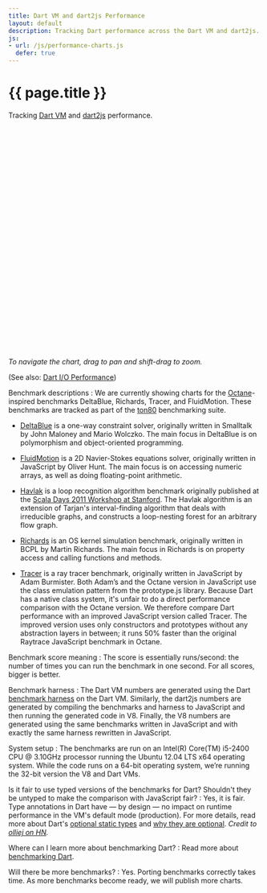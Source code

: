 ```yaml
---
title: Dart VM and dart2js Performance
layout: default
description: Tracking Dart performance across the Dart VM and dart2js.
js:
- url: /js/performance-charts.js
  defer: true
---
```


<style>
/* https://code.google.com/p/dart/issues/detail?id=10602 */

#performance-charts > .tab-pane {
  display: block !important;
  height: 0;
  overflow: hidden;
}
#performance-charts > .tab-pane.active {
    height: 440px;
}
</style>

# {{ page.title }}

Tracking [Dart VM](/tools/dart-vm/) and
[dart2js](/tools/dart2js/) performance. 

<ul class="nav nav-tabs" id="performance-charts-nav-base">
</ul>

<div class="tab-content" id="performance-charts-base" style='height: 445px'>
</div>

*To navigate the chart, drag to pan and shift-drag to zoom.*

(See also: [Dart I/O Performance](/performance/io/))

<section id="performance-faq" markdown="1">

Benchmark descriptions
: We are currently showing charts for the
  [Octane](https://developers.google.com/octane/)-inspired benchmarks
  DeltaBlue, Richards, Tracer, and FluidMotion. These benchmarks
  are tracked as part of the [ton80](https://github.com/dart-lang/ton80)
  benchmarking suite.

  * [DeltaBlue](https://github.com/dart-lang/ton80/tree/master/lib/src/DeltaBlue)
  is a one-way constraint solver, originally written in Smalltalk by
  John Maloney and Mario Wolczko. The main focus in DeltaBlue is on
  polymorphism and object-oriented programming.

  * [FluidMotion](https://github.com/dart-lang/ton80/tree/master/lib/src/FluidMotion)
  is a 2D Navier-Stokes equations solver, originally written in
  JavaScript by Oliver Hunt.
  The main focus is on accessing numeric arrays,
  as well as doing floating-point arithmetic.

  * [Havlak](https://github.com/dart-lang/ton80/tree/master/lib/src/Havlak)
  is a loop recognition algorithm benchmark originally published at the
  [Scala Days 2011 Workshop at Stanford](
  https://code.google.com/p/multi-language-bench/source/browse/trunk/doc/scaladays2011-paper/main.pdf).
  The Havlak algorithm is an extension of Tarjan's interval-finding
  algorithm that deals with irreducible graphs, and constructs a
  loop-nesting forest for an arbitrary flow graph.

  * [Richards](https://github.com/dart-lang/ton80/tree/master/lib/src/Richards)
  is an OS kernel simulation benchmark, originally written
  in BCPL by Martin Richards. The main focus in Richards is on property
  access and calling functions and methods.

  * [Tracer](https://github.com/dart-lang/ton80/tree/master/lib/src/Tracer)
  is a ray tracer benchmark,
  originally written in JavaScript by Adam Burmister.
  Both Adam’s and the Octane version in JavaScript use
  the class emulation pattern from the prototype.js library.
  Because Dart has a native class system,
  it's unfair to do a direct performance comparison with the Octane version.
  We therefore compare Dart performance with
  an improved JavaScript version called Tracer.
  The improved version uses only constructors and prototypes
  without any abstraction layers in between;
  it runs 50% faster than the original
  Raytrace JavaScript benchmark in Octane.


Benchmark score meaning
: The score is essentially runs/second: the number of times
  you can run the benchmark in one second. For all scores,
  bigger is better.



Benchmark harness
: The Dart VM numbers are generated using the Dart
  [benchmark harness](https://github.com/dart-lang/benchmark_harness) on the
  Dart VM. Similarly, the dart2js numbers are generated by compiling the
  benchmarks and harness to JavaScript
  and then running the generated code in V8.
  Finally, the V8 numbers are generated using the same benchmarks written in
  JavaScript and with exactly the same harness rewritten in JavaScript.



System setup
: The benchmarks are run on an Intel(R) Core(TM) i5-2400 CPU @ 3.10GHz
  processor running the Ubuntu 12.04 LTS x64 operating system.
  While the code runs on a 64-bit operating system, we’re
  running the 32-bit version the V8 and Dart VMs.



Is it fair to use typed versions of the benchmarks for Dart? Shouldn't they be untyped to make the comparison with JavaScript fair? 
: Yes, it is fair. Type annotations in Dart have &mdash; by design &mdash;
  no impact on
  runtime performance in the VM's default mode (production). For more details,
  read more about Dart's
  [optional static types](/articles/optional-types/) and
  [why they are optional](/articles/why-dart-types/).
  _Credit to [olliej on HN](http://news.ycombinator.com/item?id=4903435)._


Where can I learn more about benchmarking Dart?
: Read more about [benchmarking Dart](/articles/benchmarking/).


Will there be more benchmarks?
: Yes. Porting benchmarks correctly takes time. As more benchmarks become ready,
  we will publish more charts.



</section>
